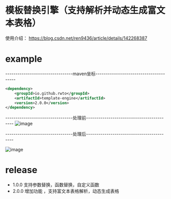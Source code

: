 # 模板替换引擎（支持解析并动态生成富文本表格）
使用介绍： https://blog.csdn.net/ren9436/article/details/142268387


# example
---------------------------------maven坐标---------------------------------------
```xml
<dependency>
    <groupId>io.github.rwto</groupId>
    <artifactId>template-engine</artifactId>
    <version>2.0.0</version>
</dependency>

```

---------------------------------处理前------------------------------------------
![image](https://github.com/user-attachments/assets/c243dfb7-c37a-4775-a8a5-7b8066dff3c2)



---------------------------------处理后------------------------------------------

![image](https://github.com/user-attachments/assets/4a4f9e7d-79a5-478e-91a6-9870f0d70125)

# release

* 1.0.0 支持参数替换，函数替换，自定义函数
* 2.0.0 增加功能 ，支持富文本表格解析，动态生成表格

